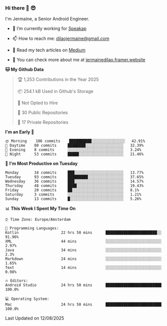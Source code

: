 ### Hi there 👋 😎
I'm Jermaine, a Senior Android Engineer.

- 🔭 I’m currently working for [Speakap](https://www.speakap.com/)

- 📫 How to reach me: dilaojermaine@gmail.com

- 📖 Read my tech articles on [Medium](https://jermainedilao.medium.com/)

- 👀 You can check more about me at [jermainedilao.framer.website](https://jermainedilao.framer.website)

<!--
**jermainedilao/jermainedilao** is a ✨ _special_ ✨ repository because its `README.md` (this file) appears on your GitHub profile.

Here are some ideas to get you started:

- 🔭 I’m currently working on ...
- 🌱 I’m currently learning ...
- 👯 I’m looking to collaborate on ...
- 🤔 I’m looking for help with ...
- 💬 Ask me about ...
- 📫 How to reach me: ...
- 😄 Pronouns: ...
- ⚡ Fun fact: ...
-->

<!--START_SECTION:waka-->
**🐱 My Github Data** 

> 🏆 1,253 Contributions in the Year 2025
 > 
> 📦 254.1 kB Used in Github's Storage 
 > 
> 🚫 Not Opted to Hire
 > 
> 📜 30 Public Repositories 
 > 
> 🔑 17 Private Repositories  
 > 
**I'm an Early 🐤** 

```text
🌞 Morning    106 commits    ██████████░░░░░░░░░░░░░░░   42.91% 
🌆 Daytime    80 commits     ████████░░░░░░░░░░░░░░░░░   32.39% 
🌃 Evening    8 commits      ░░░░░░░░░░░░░░░░░░░░░░░░░   3.24% 
🌙 Night      53 commits     █████░░░░░░░░░░░░░░░░░░░░   21.46%

```
📅 **I'm Most Productive on Tuesday** 

```text
Monday       34 commits     ███░░░░░░░░░░░░░░░░░░░░░░   13.77% 
Tuesday      93 commits     █████████░░░░░░░░░░░░░░░░   37.65% 
Wednesday    36 commits     ███░░░░░░░░░░░░░░░░░░░░░░   14.57% 
Thursday     48 commits     ████░░░░░░░░░░░░░░░░░░░░░   19.43% 
Friday       20 commits     ██░░░░░░░░░░░░░░░░░░░░░░░   8.1% 
Saturday     3 commits      ░░░░░░░░░░░░░░░░░░░░░░░░░   1.21% 
Sunday       13 commits     █░░░░░░░░░░░░░░░░░░░░░░░░   5.26%

```


📊 **This Week I Spent My Time On** 

```text
⌚︎ Time Zone: Europe/Amsterdam

💬 Programming Languages: 
Kotlin                   22 hrs 50 mins      ███████████████████████░░   91.96% 
XML                      44 mins             ░░░░░░░░░░░░░░░░░░░░░░░░░   2.97% 
Java                     34 mins             ░░░░░░░░░░░░░░░░░░░░░░░░░   2.3% 
Markdown                 24 mins             ░░░░░░░░░░░░░░░░░░░░░░░░░   1.65% 
Text                     14 mins             ░░░░░░░░░░░░░░░░░░░░░░░░░   0.98%

🔥 Editors: 
Android Studio           24 hrs 50 mins      █████████████████████████   100.0%

💻 Operating System: 
Mac                      24 hrs 50 mins      █████████████████████████   100.0%

```


 Last Updated on 12/08/2025
<!--END_SECTION:waka-->
